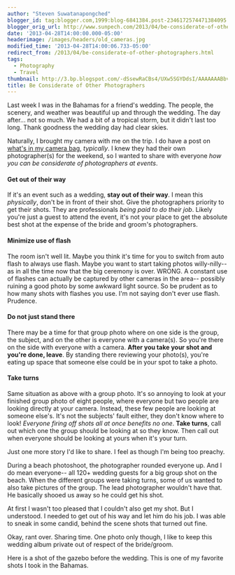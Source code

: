 ```yaml
---
author: "Steven Suwatanapongched"
blogger_id: tag:blogger.com,1999:blog-6841384.post-2346172574471384095
blogger_orig_url: http://www.sunpech.com/2013/04/be-considerate-of-other-photographers.html
date: '2013-04-28T14:00:00.000-05:00'
headerimage: /images/headers/old_cameras.jpg
modified_time: '2013-04-28T14:00:06.733-05:00'
redirect_from: /2013/04/be-considerate-of-other-photographers.html
tags:
  - Photography
  - Travel
thumbnail: http://3.bp.blogspot.com/-dSsewRaCBs4/UXw5SGYDdsI/AAAAAAABbvw/F96m8A4vlJI/s600/2013-04-19+at+12-23-23.jpg
title: Be Considerate of Other Photographers
---
```



Last week I was in the Bahamas for a friend's wedding. The people, the scenery, and weather was beautiful up and through the wedding. The day after... not so much. We had a bit of a tropical storm, but it didn't last too long. Thank goodness the wedding day had clear skies.

Naturally, I brought my camera with me on the trip. I do have a post on <a href="/2013/04/whats-in-my-camera-bag">what's in my camera bag</a>, <i>typically</i>. I knew they had their own photographer(s) for the weekend, so I wanted to share with everyone <i>how you can be considerate of photographers at events</i>.

#### Get out of their way

If it's an event such as a wedding, <b>stay out of their way</b>. I mean this <i>physically</i>, don't be in front of their shot. Give the photographers priority to get their shots. They are professionals <i>being paid to do their job</i>. Likely you're just a guest to attend the event, it's not your place to get the absolute best shot at the expense of the bride and groom's photographers.

#### Minimize use of flash

The room isn't well lit. Maybe you think it's time for you to switch from auto flash to always use flash. Maybe you want to start taking photos willy-nilly-- as in all the time now that the big ceremony is over. WRONG. A constant use of flashes can actually be captured by other cameras in the area-- possibly ruining a good photo by some awkward light source. So be prudent as to how many shots with flashes you use. I'm not saying don't ever use flash. Prudence.

#### Do not just stand there

There may be a time for that group photo where on one side is the group, the subject, and on the other is everyone with a camera(s). So you're there on the side with everyone with a camera. <b>After you take your shot and you're done, leave</b>. By standing there reviewing your photo(s), you're eating up space that someone else could be in your spot to take a photo.

#### Take turns

Same situation as above with a group photo. It's so annoying to look at your finished group photo of eight people, where everyone but two people are looking directly at your camera. Instead, these few people are looking at someone else's. It's not the subjects' fault either, they don't know where to look! <i>Everyone firing off shots all at once benefits no one</i>. <b>Take turns</b>, call out which one the group should be looking at so they know. Then call out when everyone should be looking at yours when it's your turn.

Just one more story I'd like to share. I feel as though I'm being too preachy.

During a beach photoshoot, the photographer rounded everyone up. And I do mean everyone-- all 120+ wedding guests for a big group shot on the beach. When the different groups were taking turns, some of us wanted to also take pictures of the group. The lead photographer wouldn't have that. He basically shooed us away so he could get his shot.

At first I wasn't too pleased that I couldn't also get my shot. But I understood. I needed to get out of his way and let him do his job. I was able to sneak in some candid, behind the scene shots that turned out fine.

Okay, rant over. Sharing time. One photo only though, I like to keep this wedding album private out of respect of the bride/groom.

Here is a shot of the gazebo before the wedding. This is one of my favorite shots I took in the Bahamas.

<img   border="0" src="http://3.bp.blogspot.com/-dSsewRaCBs4/UXw5SGYDdsI/AAAAAAABbvw/F96m8A4vlJI/s600/2013-04-19+at+12-23-23.jpg" alt=""  />